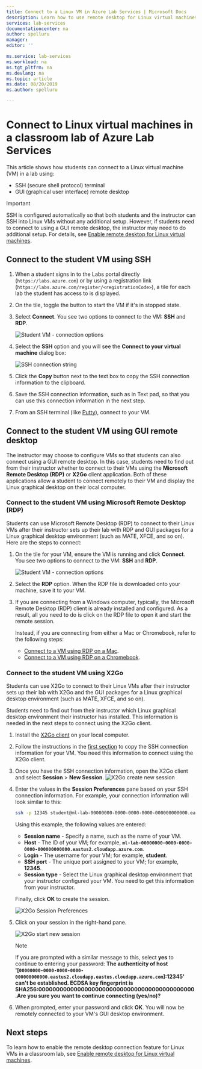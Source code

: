 ```yaml
---
title: Connect to a Linux VM in Azure Lab Services | Microsoft Docs
description: Learn how to use remote desktop for Linux virtual machines in a lab in Azure Lab Services.  
services: lab-services
documentationcenter: na
author: spelluru
manager: 
editor: ''

ms.service: lab-services
ms.workload: na
ms.tgt_pltfrm: na
ms.devlang: na
ms.topic: article
ms.date: 08/20/2019
ms.author: spelluru

---
```


# Connect to Linux virtual machines in a classroom lab of Azure Lab Services
This article shows how students can connect to a Linux virtual machine (VM) in a lab using:
- SSH (secure shell protocol) terminal
- GUI (graphical user interface) remote desktop

> [!IMPORTANT] 
> SSH is configured automatically so that both students and the instructor can SSH into Linux VMs without any additional setup. However, if students need to connect to using a GUI remote desktop, the instructor may need to do additional setup.  For details, see [Enable remote desktop for Linux virtual machines](how-to-enable-remote-desktop-linux.md).

## Connect to the student VM using SSH

1. When a student signs in to the Labs portal directly (`https://labs.azure.com`) or by using a registration link (`https://labs.azure.com/register/<registrationCode>`), a tile for each lab the student has access to is displayed. 
   
1. On the tile, toggle the button to start the VM if it's in stopped state. 

2. Select **Connect**. You see two options to connect to the VM: **SSH** and **RDP**.

    ![Student VM - connection options](../media/how-to-enable-remote-desktop-linux/student-vm-connect-options.png)

3. Select the **SSH** option and you will see the **Connect to your virtual machine** dialog box:  

    ![SSH connection string](../media/how-to-enable-remote-desktop-linux/ssh-connection-string.png)

4. Click the **Copy** button next to the text box to copy the SSH connection information to the clipboard. 

5. Save the SSH connection information, such as in Text pad, so that you can use this connection information in the next step.

6. From an SSH terminal (like [Putty](https://www.putty.org/)), connect to your VM.

## Connect to the student VM using GUI remote desktop
The instructor may choose to configure VMs so that students can also connect using a GUI remote desktop.  In this case, students need to find out from their instructor whether to connect to their VMs using the **Microsoft Remote Desktop (RDP)** or **X2Go** client application.  Both of these applications allow a student to connect remotely to their VM and display the Linux graphical desktop on their local computer.

### Connect to the student VM using Microsoft Remote Desktop (RDP)
Students can use Microsoft Remote Desktop (RDP) to connect to their Linux VMs after their instructor sets up their lab with RDP and GUI packages for a Linux graphical desktop environment (such as MATE, XFCE, and so on). Here are the steps to connect: 

1. On the tile for your VM, ensure the VM is running and click **Connect**. You see two options to connect to the VM: **SSH** and **RDP**.

    ![Student VM - connection options](../media/how-to-enable-remote-desktop-linux/student-vm-connect-options.png)
2. Select the **RDP** option.  When the RDP file is downloaded onto your machine, save it to your VM.

3. If you are connecting from a Windows computer, typically, the Microsoft Remote Desktop (RDP) client is already installed and configured.  As a result, all you need to do is click on the RDP file to open it and start the remote session.

    Instead, if you are connecting from either a Mac or Chromebook, refer to the following steps:
   - [Connect to a VM using RDP on a Mac](connect-virtual-machine-mac-remote-desktop.md).
   - [Connect to a VM using RDP on a Chromebook](connect-virtual-machine-chromebook-remote-desktop.md).  

### Connect to the student VM using X2Go
Students can use X2Go to connect to their Linux VMs after their instructor sets up their lab with X2Go and the GUI packages for a Linux graphical desktop environment (such as MATE, XFCE, and so on).

Students need to find out from their instructor which Linux graphical desktop environment their instructor has installed.  This information is needed in the next steps to connect using the X2Go client.

1. Install the [X2Go client](https://wiki.x2go.org/doku.php/doc:installation:x2goclient) on your local computer.

1. Follow the instructions in the [first section](how-to-use-remote-desktop-linux-student.md#connect-to-the-student-vm-using-ssh) to copy the SSH connection information for your VM.  You need this information to connect using the X2Go client.

1. Once you have the SSH connection information, open the X2Go client and select **Session** > **New Session**.
   ![X2Go create new session](../media/how-to-use-classroom-lab/x2go-new-session.png)

1. Enter the values in the **Session Preferences** pane based on your SSH connection information.  For example, your connection information will look similar to this:

    ```bash
    ssh -p 12345 student@ml-lab-00000000-0000-0000-0000-000000000000.eastus2.cloudapp.azure.com
    ```

    Using this example, the following values are entered:

   - **Session name** - Specify a name, such as the name of your VM.
   - **Host** - The ID of your VM; for example, **`ml-lab-00000000-0000-0000-0000-000000000000.eastus2.cloudapp.azure.com`**.
   - **Login** - The username for your VM; for example, **student**.
   - **SSH port** - The unique port assigned to your VM; for example, **12345**.
   - **Session type** - Select the Linux graphical desktop environment that your instructor configured your VM.  You need to get this information from your instructor.

    Finally, click **OK** to create the session.

    ![X2Go Session Preferences](../media/how-to-use-classroom-lab/x2go-session-preferences.png)

1.  Click on your session in the right-hand pane.

    ![X2Go start new session](../media/how-to-use-classroom-lab/x2go-start-session.png)

    > [!NOTE] 
    > If you are prompted with a similar message to this, select **yes** to continue to entering your password: **The authenticity of host '[`00000000-0000-0000-0000-000000000000.eastus2.cloudapp.eastus.cloudapp.azure.com`]:12345' can't be established.  ECDSA key fingerprint is SHA256:00000000000000000000000000000000000000000000.Are you sure you want to continue connecting (yes/no)?**

2. When prompted, enter your password and click **OK**.  You will now be remotely connected to your VM's GUI desktop environment.

## Next steps
To learn how to enable the remote desktop connection feature for Linux VMs in a classroom lab, see [Enable remote desktop for Linux virtual machines](how-to-enable-remote-desktop-linux.md). 

